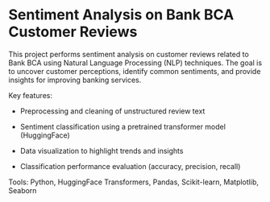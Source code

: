 # Sentiment Analysis on Bank BCA Customer Reviews

This project performs sentiment analysis on customer reviews related to Bank BCA using Natural Language Processing (NLP) techniques. The goal is to uncover customer perceptions, identify common sentiments, and provide insights for improving banking services.

Key features:

- Preprocessing and cleaning of unstructured review text

- Sentiment classification using a pretrained transformer model (HuggingFace)

- Data visualization to highlight trends and insights

- Classification performance evaluation (accuracy, precision, recall)

Tools: Python, HuggingFace Transformers, Pandas, Scikit-learn, Matplotlib, Seaborn

